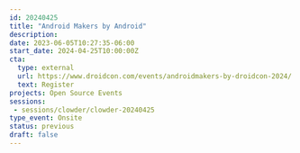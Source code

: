 ```yaml
---
id: 20240425
title: "Android Makers by Android"
description: 
date: 2023-06-05T10:27:35-06:00
start_date: 2024-04-25T10:00:00Z
cta: 
  type: external
  url: https://www.droidcon.com/events/androidmakers-by-droidcon-2024/
  text: Register
projects: Open Source Events
sessions: 
 - sessions/clowder/clowder-20240425
type_event: Onsite
status: previous
draft: false
---
```


